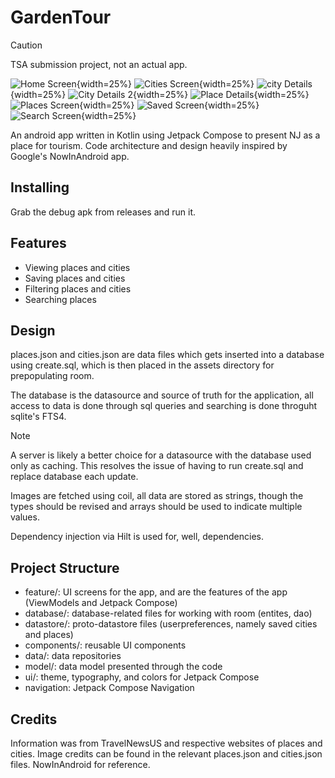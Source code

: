 # GardenTour

> [!CAUTION]
> TSA submission project, not an actual app.

![Home Screen](pictures/home_screen.png){width=25%}
![Cities Screen](pictures/cities_screen.png){width=25%}
![city Details](pictures/city_detail.png){width=25%}
![City Details 2](pictures/city_detail2.png){width=25%}
![Place Details](pictures/place_detail.png){width=25%}
![Places Screen](pictures/place_screen.png){width=25%}
![Saved Screen](pictures/saved_screen.png){width=25%}
![Search Screen](pictures/search_screen.png){width=25%}

An android app written in Kotlin using Jetpack Compose to present NJ as a place for tourism.
Code architecture and design heavily inspired by Google's NowInAndroid app.

## Installing

Grab the debug apk from releases and run it.

## Features

*   Viewing places and cities
*   Saving places and cities
*   Filtering places and cities
*   Searching places

## Design

places.json and cities.json are data files which gets inserted into a database
using create.sql, which is then placed in the assets directory for prepopulating room.

The database is the datasource and source of truth for the application, all access
to data is done through sql queries and searching is done throguht sqlite's FTS4.

> [!NOTE]
> A server is likely a better choice for a datasource with the database used only as caching.
> This resolves the issue of having to run create.sql and replace database each update.

Images are fetched using coil, all data are stored as strings, though the types should be revised
and arrays should be used to indicate multiple values.

Dependency injection via Hilt is used for, well, dependencies.

## Project Structure

*   feature/: UI screens for the app, and are the features of the app (ViewModels and Jetpack Compose)
*   database/: database-related files for working with room (entites, dao)
*   datastore/: proto-datastore files (userpreferences, namely saved cities and places)
*   components/: reusable UI components
*   data/: data repositories
*   model/: data model presented through the code
*   ui/: theme, typography, and colors for Jetpack Compose
*   navigation: Jetpack Compose Navigation

## Credits

Information was from TravelNewsUS and respective websites of places and cities.
Image credits can be found in the relevant places.json and cities.json files.
NowInAndroid for reference.

